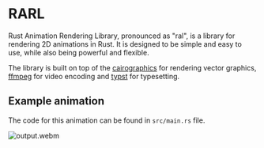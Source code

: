 # RARL
Rust Animation Rendering Library, pronounced as "ral", is a library for rendering 2D animations in Rust. It is designed to be simple and easy to use, while also being powerful and flexible. 

The library is built on top of the [cairographics](https://cairographics.org) for rendering vector graphics, [ffmpeg](https://ffmpeg.org) for video encoding and [typst](https://github.com/typst/typst) for typesetting.

## Example animation
The code for this animation can be found in `src/main.rs` file.

![output.webm](https://github.com/user-attachments/assets/c7a6b3d0-91ad-4ccd-a189-213677d3000b)
